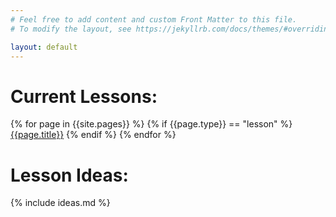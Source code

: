 ```yaml
---
# Feel free to add content and custom Front Matter to this file.
# To modify the layout, see https://jekyllrb.com/docs/themes/#overriding-theme-defaults

layout: default
---
```


# Current Lessons:
{% for page in {{site.pages}} %}
{% if {{page.type}} == "lesson" %}
[{{page.title}}]({{site.url}}{{site.baseurl}}{{page.url}})
{% endif %}
{% endfor %}

# Lesson Ideas:
{% include ideas.md %}
